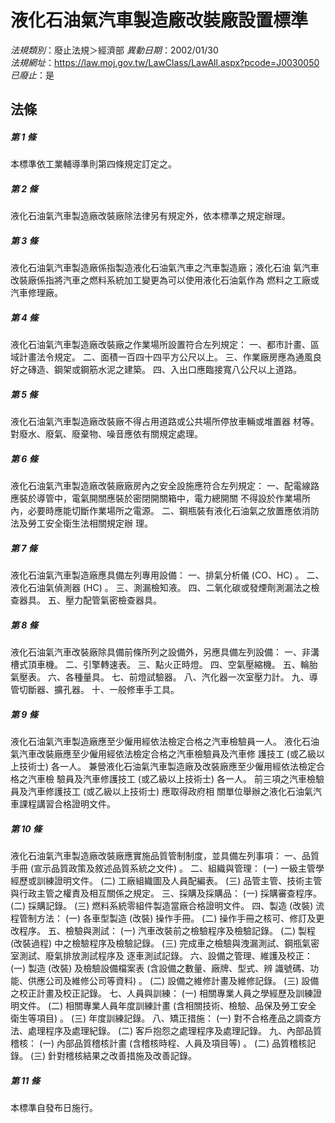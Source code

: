 # 液化石油氣汽車製造廠改裝廠設置標準

*法規類別*：廢止法規＞經濟部
*異動日期*：2002/01/30  
*法規網址*：https://law.moj.gov.tw/LawClass/LawAll.aspx?pcode=J0030050
*已廢止*：是


## 法條
##### 第 1 條
本標準依工業輔導準則第四條規定訂定之。

##### 第 2 條
液化石油氣汽車製造廠改裝廠除法律另有規定外，依本標準之規定辦理。

##### 第 3 條
液化石油氣汽車製造廠係指製造液化石油氣汽車之汽車製造廠；液化石油
氣汽車改裝廠係指將汽車之燃料系統加工變更為可以使用液化石油氣作為
燃料之工廠或汽車修理廠。

##### 第 4 條
液化石油氣汽車製造廠改裝廠之作業場所設置符合左列規定：
一、都市計畫、區域計畫法令規定。
二、面積一百四十四平方公尺以上。
三、作業廠房應為通風良好之磚造、鋼架或鋼筋水泥之建築。
四、入出口應臨接寬八公尺以上道路。


##### 第 5 條
液化石油氣汽車製造廠改裝廠不得占用道路或公共場所停放車輛或堆置器
材等。對廢水、廢氣、廢棄物、噪音應依有關規定處理。

##### 第 6 條
液化石油氣汽車製造廠改裝廠廠房內之安全設施應符合左列規定：
一、配電線路應裝於導管中，電氣開關應裝於密閉開關箱中，電力總開關
    不得設於作業場所內，必要時應能切斷作業場所之電源。
二、鋼瓶裝有液化石油氣之放置應依消防法及勞工安全衛生法相關規定辦
    理。


##### 第 7 條
液化石油氣汽車製造廠應具備左列專用設備：
一、排氣分析儀 (CO、HC) 。
二、液化石油氣偵測器 (HC) 。
三、測漏檢知液。
四、二氧化碳或發煙劑測漏法之檢查器具。
五、壓力配管氣密檢查器具。


##### 第 8 條
液化石油氣汽車改裝廠除具備前條所列之設備外，另應具備左列設備：
一、非溝槽式頂車機。
二、引擎轉速表。
三、點火正時燈。
四、空氣壓縮機。
五、輪胎氣壓表。
六、各種量具。
七、前燈試驗器。
八、汽化器一次室壓力計。
九、導管切斷器、擴孔器。
十、一般修車手工具。

##### 第 9 條
液化石油氣汽車製造廠應至少僱用經依法檢定合格之汽車檢驗員一人。
液化石油氣汽車改裝廠應至少僱用經依法檢定合格之汽車檢驗員及汽車修
護技工 (或乙級以上技術士) 各一人。
兼營液化石油氣汽車製造廠及改裝廠應至少僱用經依法檢定合格之汽車檢
驗員及汽車修護技工 (或乙級以上技術士) 各一人。
前三項之汽車檢驗員及汽車修護技工 (或乙級以上技術士) 應取得政府相
關單位舉辦之液化石油氣汽車課程講習合格證明文件。

##### 第 10 條
液化石油氣汽車製造廠改裝廠應實施品質管制制度，並具備左列事項：
一、品質手冊 (宣示品質政策及敘述品質系統之文件) 。
二、組織與管理：
 (一) 一級主管學經歷或訓練證明文件。
 (二) 工廠組織圖及人員配編表。
 (三) 品管主管、技術主管與行政主管之權責及相互關係之規定。
三、採購及採購品：
 (一) 採購審查程序。
 (二) 採購記錄。
 (三) 燃料系統零組件製造當廠合格證明文件。
四、製造 (改裝) 流程管制方法：
 (一) 各車型製造 (改裝) 操作手冊。
 (二) 操作手冊之核可、修訂及更改程序。
五、檢驗與測試：
 (一) 汽車改裝前之檢驗程序及檢驗記錄。
 (二) 製程 (改裝過程) 中之檢驗程序及檢驗記錄。
 (三) 完成車之檢驗與洩漏測試、鋼瓶氣密室測試、廢氣排放測試程序及
      逐車測試記錄。
六、設備之管理、維護及校正：
 (一) 製造 (改裝) 及檢驗設備檔案表 (含設備之數量、廠牌、型式、辨
      識號碼、功能、供應公司及維修公司等資料) 。
 (二) 設備之維修計畫及維修記錄。
 (三) 設備之校正計畫及校正記錄。
七、人員與訓練：
 (一) 相關專業人員之學經歷及訓練證明文件。
 (二) 相關專業人員年度訓練計畫 (含相關技術、檢驗、品保及勞工安全
      衛生等項目) 。
 (三) 年度訓練記錄。
八、矯正措施：
 (一) 對不合格產品之調查方法、處理程序及處理紀錄。
 (二) 客戶抱怨之處理程序及處理記錄。
九、內部品質稽核：
 (一) 內部品質稽核計畫 (含稽核時程、人員及項目等) 。
 (二) 品質稽核記錄。
 (三) 針對稽核結果之改善措施及改善記錄。


##### 第 11 條
本標準自發布日施行。


